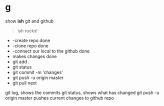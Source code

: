 # g
show **ish** git and github
> ish rocks!
* -create repo  done
* -clone repo done
* -connect our local to the github done
* makes changes done
* git add .
* git status
* git commit -m 'changes'
* git push -u origin master
* git pull next

git log, shows the commits
git status, shows what has changed
git push -u origin master pushes current changes to github repo
